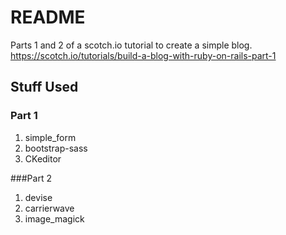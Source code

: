 # README

Parts 1 and 2 of a scotch.io tutorial to create a simple blog. https://scotch.io/tutorials/build-a-blog-with-ruby-on-rails-part-1

## Stuff Used
### Part 1
1. simple_form
1. bootstrap-sass
1. CKeditor

###Part 2
1. devise
1. carrierwave
1. image_magick
